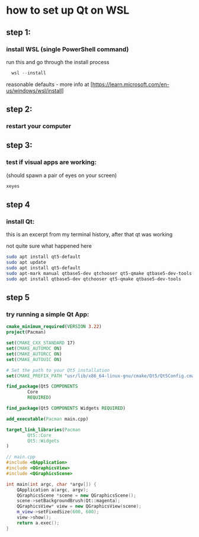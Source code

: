 # how to set up Qt on WSL

## step 1:
### install WSL (single PowerShell command)
run this and go through the install process
```PowerShell
  wsl --install
```

reasonable defaults - more info at [https://learn.microsoft.com/en-us/windows/wsl/install]

## step 2:
### restart your computer

## step 3:
### test if visual apps are working:
(should spawn a pair of eyes on your screen)
```bash
xeyes
```

## step 4
### install Qt:
this is an excerpt from my terminal history, after that qt was working

not quite sure what happened here
```bash
sudo apt install qt5-default
sudo apt update
sudo apt install qt5-default
sudo apt-mark manual qtbase5-dev qtchooser qt5-qmake qtbase5-dev-tools
sudo apt install qtbase5-dev qtchooser qt5-qmake qtbase5-dev-tools
```

## step 5
### try running a simple Qt App:
```cmake
cmake_minimum_required(VERSION 3.22)
project(Pacman)

set(CMAKE_CXX_STANDARD 17)
set(CMAKE_AUTOMOC ON)
set(CMAKE_AUTORCC ON)
set(CMAKE_AUTOUIC ON)

# Set the path to your Qt5 installation
set(CMAKE_PREFIX_PATH "usr/lib/x86_64-linux-gnu/cmake/Qt5/Qt5Config.cmake")

find_package(Qt5 COMPONENTS
        Core
        REQUIRED)

find_package(Qt5 COMPONENTS Widgets REQUIRED)

add_executable(Pacman main.cpp)

target_link_libraries(Pacman
        Qt5::Core
        Qt5::Widgets
)
```

```c++
// main.cpp
#include <QApplication>
#include <QGraphicsView>
#include <QGraphicsScene>

int main(int argc, char *argv[]) {
    QApplication a(argc, argv);
    QGraphicsScene *scene = new QGraphicsScene();
    scene->setBackgroundBrush(Qt::magenta);
    QGraphicsView* view = new QGraphicsView(scene);
    m_view->setFixedSize(600, 600);
    view->show();
    return a.exec();
}
```
